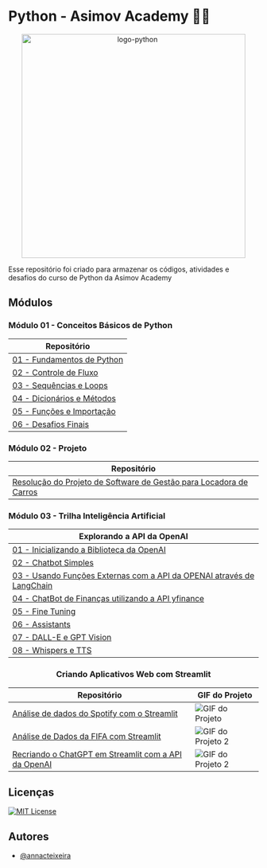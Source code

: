 # Python - Asimov Academy 👩‍💻

<p align="center"><img alt="logo-python" src="https://ciracollege.com/wp-content/uploads/2020/11/How-to-Learn-Python.jpg" width=450/></p>


Esse repositório foi criado para armazenar os códigos, atividades e desafios do curso de Python da Asimov Academy

## Módulos

<h3>Módulo 01 - Conceitos Básicos de Python</h3>
<div align="center">
    <table>
        <thead>
            <tr>
                <th>Repositório</th>
            </tr>
        </thead>
        <tbody>
            <tr>
                <td><a href="https://github.com/annacteixeira/Python-Asimov-Academy/tree/main/Conceitos%20Basicos%20de%20Python/01%20-%20Fundamentos%20de%20Python">01 - Fundamentos de Python</a></td>
            </tr>
          <tr>
                <td><a href="https://github.com/annacteixeira/Python-Asimov-Academy/tree/main/Conceitos%20Basicos%20de%20Python/02%20-%20Controle%20de%20Fluxo">02 - Controle de Fluxo</a></td>
            </tr>
          <tr>
                <td><a href="https://github.com/annacteixeira/Python-Asimov-Academy/tree/main/Conceitos%20Basicos%20de%20Python/03%20-%20Sequencias%20e%20Loops">03 - Sequências e Loops</a></td>
          </tr>
            <tr>
                <td><a href="https://github.com/annacteixeira/Python-Asimov-Academy/tree/main/Conceitos%20Basicos%20de%20Python/04%20-%20Dicionarios%20e%20Metodos">04 - Dicionários e Métodos</a></td>
            </tr>
            <tr>
                <td><a href="https://github.com/annacteixeira/Python-Asimov-Academy/tree/main/Conceitos%20Basicos%20de%20Python/05%20-%20Funcoes%20e%20Importacao">05 - Funções e Importação</a></td>
            </tr>
            <tr>
                <td><a href="https://github.com/annacteixeira/Python-Asimov-Academy/tree/main/Conceitos%20Basicos%20de%20Python/06%20-%20Desafios%20finais">06 - Desafios Finais</a></td>
            </tr>
        </tbody>
    </table>
</div>

<h3>Módulo 02 - Projeto </h3>
<div align="center">
    <table>
        <thead>
            <tr>
                <th>Repositório</th>
            </tr>
        </thead>
        <tr>
            <td><a href="https://github.com/annacteixeira/Python-Asimov-Academy/tree/main/Projeto%20-%20Software%20de%20Gestao%20para%20Locadora%20de%20Carros">Resolução do Projeto de Software de Gestão para Locadora de Carros</a></td>
        </tr>
    </table>
</div>

<h3>Módulo 03 - Trilha Inteligência Artificial </h3>
<div align="center">
    <table>
        <thead>
            <tr>
                <th>Explorando a API da OpenAI</th>
            </tr>
        </thead>
        <tr>
            <td>
                <a href="https://github.com/annacteixeira/Python-Asimov-Academy/tree/main/Trilha%20-%20Inteligencia%20Artificial/01%20-%20Explorando%20a%20API%20da%20OpenAi/01%20-%20Inicializando%20a%20Biblioteca%20da%20OpenAI">01 - Inicializando a Biblioteca da OpenAI</a>
            </td>
        </tr>
        <tr>
            <td>
                <a href="https://github.com/annacteixeira/Python-Asimov-Academy/tree/main/Trilha%20-%20Inteligencia%20Artificial/01%20-%20Explorando%20a%20API%20da%20OpenAi/02%20-%20ChatBot%20Simples">02 - Chatbot Simples</a>
                </td>
        </tr>
        <tr>
            <td>
                <a href="https://github.com/annacteixeira/Python-Asimov-Academy/blob/main/Trilha%20-%20Inteligencia%20Artificial/03_funcoes_externas_langchain.py">03 - Usando Funções Externas com a API da OPENAI através de LangChain</a>
                </td>
        </tr>
        <tr>
            <td>
                <a href="https://github.com/annacteixeira/Python-Asimov-Academy/tree/main/Trilha%20-%20Inteligencia%20Artificial/01%20-%20Explorando%20a%20API%20da%20OpenAi/04%20-%20ChatBot%20Finanças">04 - ChatBot de Finanças utilizando a API yfinance</a>
                </td>
        </tr>
        <tr>
            <td>
                <a href="https://github.com/annacteixeira/Python-Asimov-Academy/tree/main/Trilha%20-%20Inteligencia%20Artificial/01%20-%20Explorando%20a%20API%20da%20OpenAi/05%20-%20Fine%20Tuning">05 - Fine Tuning</a>
                </td>
        </tr>
        <tr>
            <td>
                <a href="https://github.com/annacteixeira/Python-Asimov-Academy/tree/main/Trilha%20-%20Inteligencia%20Artificial/01%20-%20Explorando%20a%20API%20da%20OpenAi/06%20-%20Assistants">06 - Assistants</a>
                </td>
        </tr>
        <tr>
            <td>
                <a href="https://github.com/annacteixeira/Python-Asimov-Academy/tree/main/Trilha%20-%20Inteligencia%20Artificial/01%20-%20Explorando%20a%20API%20da%20OpenAi/07%20-%20DALL-E%20e%20GPT-Vision">07 - DALL-E e GPT Vision</a>
                </td>
        </tr>
        <tr>
            <td>
                <a href="https://github.com/annacteixeira/Python-Asimov-Academy/tree/main/Trilha%20-%20Inteligencia%20Artificial/01%20-%20Explorando%20a%20API%20da%20OpenAi/08%20-%20Whisper%20e%20TTS">08 - Whispers e TTS</a>
                </td>
        </tr>
    </table>

<table>
  <h3>Criando Aplicativos Web com Streamlit</h2>  
  <thead>
    <tr>
      <th>Repositório</th>
      <th>GIF do Projeto</th>
    </tr>
  </thead>
  <tbody>
    <tr>
      <td><a href="https://github.com/annacteixeira/Python-Asimov-Academy/tree/main/Trilha%20-%20Inteligencia%20Artificial/02%20-%20Criando%20Aplicativos%20Web%20com%20Streamlit/01%20-%20Spotify%20App%20com%20Streamlit" target="_blank">Análise de dados do Spotify com o Streamlit</a></td>
      <td><img src="https://github.com/annacteixeira/Python-Asimov-Academy/blob/main/Gifs%20-%20Projetos/Projeto%20Spotify.gif" alt="GIF do Projeto"></td>
    </tr>
    <tr>
      <td><a href="https://github.com/annacteixeira/Python-Asimov-Academy/tree/main/Trilha%20-%20Inteligencia%20Artificial/02%20-%20Criando%20Aplicativos%20Web%20com%20Streamlit/02%20-%20Analise%20de%20Dados%20da%20FIFA" target="_blank">Análise de Dados da FIFA com Streamlit</a></td>
      <td><img src="https://via.placeholder.com/150" alt="GIF do Projeto 2"></td>
    </tr>
    <tr>
      <td><a href="https://github.com/annacteixeira/Python-Asimov-Academy/tree/main/Trilha%20-%20Inteligencia%20Artificial/02%20-%20Criando%20Aplicativos%20Web%20com%20Streamlit/02%20-%20Analise%20de%20Dados%20da%20FIFA" target="_blank">Recriando o ChatGPT em Streamlit com a API da OpenAI</a></td>
      <td><img src="https://via.placeholder.com/150" alt="GIF do Projeto 2"></td>
    </tr>
  </tbody>
</table>

</div>

## Licenças

[![MIT License](https://img.shields.io/badge/License-MIT-green.svg)](https://choosealicense.com/licenses/mit/)


## Autores

- [@annacteixeira](https://www.github.com/annacteixeira)
